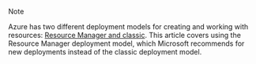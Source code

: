 > [!NOTE]
> Azure has two different deployment models for creating and working with resources:  [Resource Manager and classic](../articles/azure-resource-manager/resource-manager-deployment-model.md).  This article covers using the Resource Manager deployment model, which Microsoft recommends for new deployments instead of the classic deployment model.
